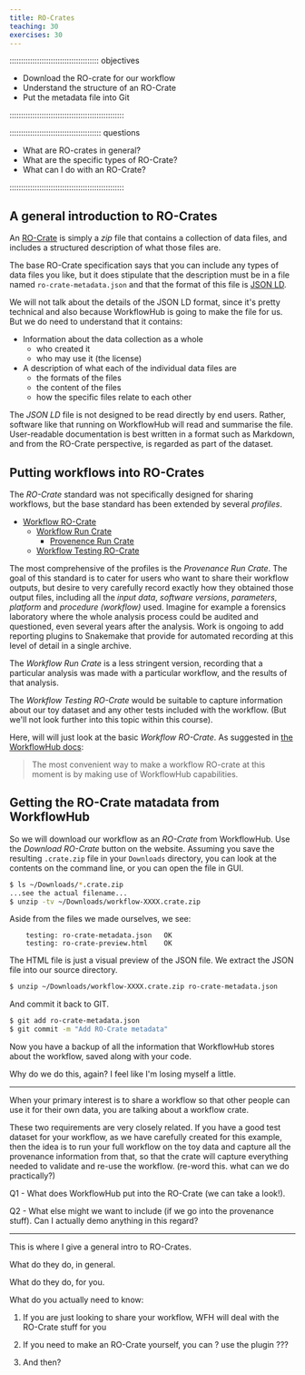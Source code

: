 ```yaml
---
title: RO-Crates
teaching: 30
exercises: 30
---
```


::::::::::::::::::::::::::::::::::::::: objectives

- Download the RO-crate for our workflow
- Understand the structure of an RO-Crate
- Put the metadata file into Git

::::::::::::::::::::::::::::::::::::::::::::::::::

:::::::::::::::::::::::::::::::::::::::: questions

- What are RO-crates in general?
- What are the specific types of RO-Crate?
- What can I do with an RO-Crate?

::::::::::::::::::::::::::::::::::::::::::::::::::

## A general introduction to RO-Crates

An [RO-Crate](https://www.researchobject.org/ro-crate/about_ro_crate) is simply a *zip* file that
contains a collection of data files, and includes a structured description of what those files are.

The base RO-Crate specification says that you can include any types of data files you like, but
it does stipulate that the description must be in a file named `ro-crate-metadata.json` and that
the format of this file is [JSON LD](https://json-ld.org/).

We will not talk about the details of the JSON LD format, since it's pretty technical and also
because WorkflowHub is going to make the file for us. But we do need to understand that it
contains:

* Information about the data collection as a whole
  * who created it
  * who may use it (the license)
* A description of what each of the individual data files are
  * the formats of the files
  * the content of the files
  * how the specific files relate to each other

The *JSON LD* file is not designed to be read directly by end users. Rather, software like that
running on WorkflowHub will read and summarise the file. User-readable documentation is best
written in a format such as Markdown, and from the RO-Crate perspective, is regarded as part of
the dataset.

## Putting workflows into RO-Crates

The *RO-Crate* standard was not specifically designed for sharing workflows, but the base standard
has been extended by several *profiles*.

* [Workflow RO-Crate](https://about.workflowhub.eu/Workflow-RO-Crate/)
  * [Workflow Run Crate](https://www.researchobject.org/workflow-run-crate/profiles/workflow_run_crate/)
    * [Provenence Run Crate](https://www.researchobject.org/workflow-run-crate/profiles/provenance_run_crate/)
  * [Workflow Testing RO-Crate](https://crs4.github.io/workflow-testing-ro-crate/)

The most comprehensive of the profiles is the *Provenance Run Crate*. The goal of this standard is
to cater for users who want to share their workflow outputs, but desire to very carefully record
exactly how they obtained those output files, including all the *input data*, *software versions*,
*parameters*, *platform* and *procedure (workflow)* used. Imagine for example a forensics
laboratory where the whole analysis process could be audited and questioned, even several years
after the analysis. Work is ongoing to add reporting plugins to Snakemake that provide for
automated recording at this level of detail in a single archive.

The *Workflow Run Crate* is a less stringent version, recording that a particular analysis was
made with a particular workflow, and the results of that analysis.

The *Workflow Testing RO-Crate* would be suitable to capture information about our toy dataset and
any other tests included with the workflow. (But we'll not look further into this topic within
this course).

Here, will will just look at the basic *Workflow RO-Crate*. As suggested in [the WorkflowHub docs](
https://about.workflowhub.eu/developer/how-to-make-a-workflow-ro-crate/):

> The most convenient way to make a workflow RO-crate at this moment is by making use of
> WorkflowHub capabilities.

## Getting the RO-Crate matadata from WorkflowHub

So we will download our workflow as an *RO-Crate* from WorkflowHub.  Use the
*Download RO-Crate* button on the website. Assuming you save the resulting `.crate.zip` file in
your `Downloads` directory, you can look at the contents on the command line, or you can open
the file in GUI.

```bash
$ ls ~/Downloads/*.crate.zip
...see the actual filename...
$ unzip -tv ~/Downloads/workflow-XXXX.crate.zip
```

Aside from the files we made ourselves, we see:

```output
    testing: ro-crate-metadata.json   OK
    testing: ro-crate-preview.html    OK
```

The HTML file is just a visual preview of the JSON file. We extract the JSON file into our source
directory.

```bash
$ unzip ~/Downloads/workflow-XXXX.crate.zip ro-crate-metadata.json
```

And commit it back to GIT.

```bash
$ git add ro-crate-metadata.json
$ git commit -m "Add RO-Crate metadata"
```

Now you have a backup of all the information that WorkflowHub stores about the workflow, saved
along with your code.

Why do we do this, again? I feel like I'm losing myself a little.

---

When your primary interest is to share a workflow so that other people can use it for their own
data, you are talking about a workflow crate.

These two requirements are very closely related. If you have a good test dataset for your workflow,
as we have carefully created for this example, then the idea is to run your full workflow on the
toy data and capture all the provenance information from that, so that the crate will capture
everything needed to validate and re-use the workflow. (re-word this. what can we do practically?)

Q1 - What does WorkflowHub put into the RO-Crate (we can take a look!).

Q2 - What else might we want to include (if we go into the provenance stuff). Can I actually demo
anything in this regard?

---

This is where I give a general intro to RO-Crates.

What do they do, in general.

What do they do, for you.

What do you actually need to know:

1) If you are just looking to share your workflow, WFH will deal with the RO-Crate stuff for you

2) If you need to make an RO-Crate yourself, you can ? use the plugin ???

3) And then?
